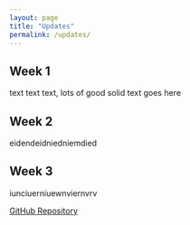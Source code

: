 ```yaml
---
layout: page
title: "Updates"
permalink: /updates/
---
```


## Week 1
text text text, lots of good solid text goes here

## Week 2
eidendeidniedniemdied

## Week 3
iunciuerniuewnviernvrv

[GitHub Repository](https://github.com/ERoels23/ERoels23.github.io/)
